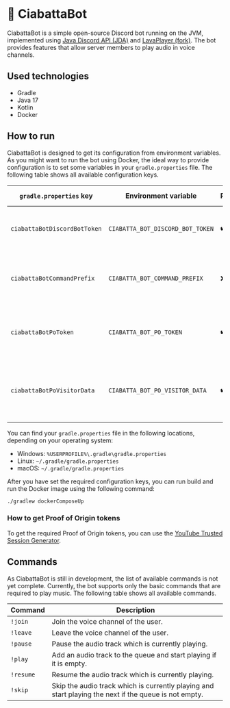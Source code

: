 # :baguette_bread: CiabattaBot

CiabattaBot is a simple open-source Discord bot running on the JVM, implemented using [Java Discord API (JDA)](https://github.com/DV8FromTheWorld/JDA) and [LavaPlayer (fork)](https://github.com/Walkyst/lavaplayer-fork).
The bot provides features that allow server members to play audio in voice channels.

## Used technologies

- Gradle
- Java 17
- Kotlin
- Docker

## How to run

CiabattaBot is designed to get its configuration from environment variables.
As you might want to run the bot using Docker, the ideal way to provide configuration is to set some variables in your `gradle.properties` file.
The following table shows all available configuration keys.

| `gradle.properties` key      | Environment variable              | Required?          | Default value | Description                                                           |
|------------------------------|-----------------------------------|--------------------|---------------|-----------------------------------------------------------------------|
| `ciabattaBotDiscordBotToken` | `CIABATTA_BOT_DISCORD_BOT_TOKEN`  | :heavy_check_mark: | -             | The bot token of your Discord bot.                                    |
| `ciabattaBotCommandPrefix`   | `CIABATTA_BOT_COMMAND_PREFIX`     | :x:                | `!`           | The command prefix of your Discord bot.                               |
| `ciabattaBotPoToken`         | `CIABATTA_BOT_PO_TOKEN`           | :heavy_check_mark: | -             | A proof of origin token required to stream music from YouTube.        |
| `ciabattaBotPoVisitorData`   | `CIABATTA_BOT_PO_VISITOR_DATA`    | :heavy_check_mark: | -             | A proof of origin visitor data required to stream music from YouTube. |

You can find your `gradle.properties` file in the following locations, depending on your operating system:

- Windows: `%USERPROFILE%\.gradle\gradle.properties`
- Linux: `~/.gradle/gradle.properties`
- macOS: `~/.gradle/gradle.properties`

After you have set the required configuration keys, you can run build and run the Docker image using the following
command:

```shell
./gradlew dockerComposeUp
```

### How to get Proof of Origin tokens

To get the required Proof of Origin tokens, you can use the [YouTube Trusted Session Generator](https://github.com/iv-org/youtube-trusted-session-generator).

## Commands

As CiabattaBot is still in development, the list of available commands is not yet complete.
Currently, the bot supports only the basic commands that are required to play music.
The following table shows all available commands.

| Command   | Description                                                                                           |
|-----------|-------------------------------------------------------------------------------------------------------|
| `!join`   | Join the voice channel of the user.                                                                   |
| `!leave`  | Leave the voice channel of the user.                                                                  |
| `!pause`  | Pause the audio track which is currently playing.                                                     |
| `!play`   | Add an audio track to the queue and start playing if it is empty.                                     |
| `!resume` | Resume the audio track which is currently playing.                                                    |
| `!skip`   | Skip the audio track which is currently playing and start playing the next if the queue is not empty. |
